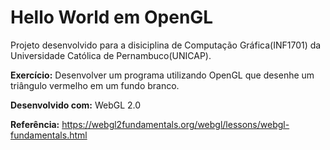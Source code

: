 # Hello World em OpenGL

Projeto desenvolvido para a disiciplina de Computação Gráfica(INF1701) da Universidade Católica de Pernambuco(UNICAP).

**Exercício:** Desenvolver um programa utilizando OpenGL que desenhe um triângulo vermelho em um fundo branco.

**Desenvolvido com:** WebGL 2.0

**Referência:** https://webgl2fundamentals.org/webgl/lessons/webgl-fundamentals.html
